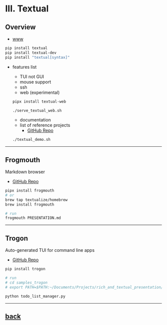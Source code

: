 # III. Textual

## Overview

* [www](https://textual.textualize.io/)
  
```bash
pip install textual
pip install textual-dev
pip install "textual[syntax]"
```

* features list
  * TUI not GUI
  * mouse support
  * ssh
  * web (experimental)
  
  ```bash
  pipx install textual-web
  
  ./serve_textual_web.sh
  ```
  
  * documentation
  * list of reference projects
    * [GitHub Repo](https://github.com/davep/transcendent-textual)

  ```bash
  ./textual_demo.sh
  ```

***

## Frogmouth

Markdown browser

* [GitHub Repo](https://github.com/Textualize/frogmouth)

```bash
pipx install frogmouth
# or 
brew tap textualize/homebrew
brew install frogmouth

# run
frogmouth PRESENTATION.md
```

***

## Trogon

Auto-generated TUI for command line apps

* [GitHub Repo](https://github.com/Textualize/trogon)

```bash
pip install trogon

# run
# cd samples_trogon
# export PATH=$PATH:~/Documents/Projects/rich_and_textual_presentation/samples_trogon

python todo_list_manager.py
```

***

## [back](./PRESENTATION.md)
